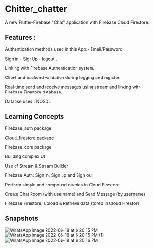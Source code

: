 # Chitter_chatter

A new Flutter-Firebase "Chat" application with Firebase Cloud Firestore.



## Features :
Authentication methods used in this App:-  Email/Password



Sign in - SignUp - logout .

Linking with Firebase Authentication system.

Client and backend validation during logging and register.

Real-time send and receive messages using stream and linking with Firebase Firestore database.

Databse used : NOSQL


## Learning Concepts

Firebase_auth package

Cloud_firestore package

Firebase_core package

Building complex UI

Use of Stream & Stream Builder

Firebase Auth: Sign in, Sign up and Sign out

Perform simple and compound queries in Cloud Firestore

Create Chat Room (with username) and Send Message (by username)

Firebase Firestore: Upload & Retrieve data stored in Cloud Firestore

## Snapshots

![WhatsApp Image 2022-06-18 at 6 20 15 PM](https://user-images.githubusercontent.com/57807735/174449129-c025c039-f2f3-49cb-924d-a40e853d12f0.jpeg)
![WhatsApp Image 2022-06-18 at 6 20 15 PM (1)](https://user-images.githubusercontent.com/57807735/174449154-db27ee8b-6593-4418-9f87-ee19561f6414.jpeg)
![WhatsApp Image 2022-06-18 at 6 20 16 PM](https://user-images.githubusercontent.com/57807735/174449163-a8c3f26d-610c-4654-b6f5-a0f08a86fa8e.jpeg)
